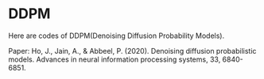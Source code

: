 # DDPM

Here are codes of DDPM(Denoising Diffusion Probability Models).

Paper: Ho, J., Jain, A., & Abbeel, P. (2020). Denoising diffusion probabilistic models. Advances in neural information processing systems, 33, 6840-6851.
 
